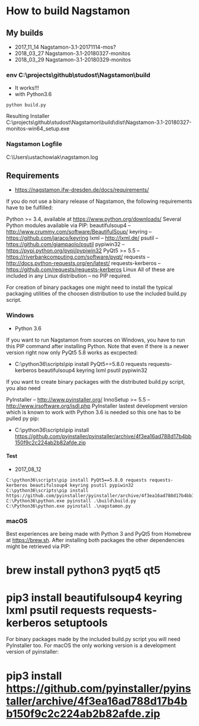 # How to build Nagstamon


## My builds

* 2017_11_14 Nagstamon-3.1-20171114-mos?
* 2018_03_27 Nagstamon-3.1-20180327-monitos
* 2018_03_29 Nagstamon-3.1-20180329-monitos


### env C:\projects\github\studost\Nagstamon\build

* It works!!!
* with Python3.6


```
python build.py
```

Resulting Installer
C:\projects\github\studost\Nagstamon\build\dist\Nagstamon-3.1-20180327-monitos-win64_setup.exe



### Nagstamon Logfile

C:\Users\ustachowiak\nagstamon.log


## Requirements

* https://nagstamon.ifw-dresden.de/docs/requirements/


If you do not use a binary release of Nagstamon, the following requirements have to be fulfilled:

Python >= 3.4, available at https://www.python.org/downloads/
Several Python modules available via PIP:
beautifulsoup4 – http://www.crummy.com/software/BeautifulSoup/
keyring – https://github.com/jaraco/keyring
lxml – http://lxml.de/
psutil – https://github.com/giampaolo/psutil
pypiwin32 – https://pypi.python.org/pypi/pypiwin32
PyQt5 >= 5.5 – https://riverbankcomputing.com/software/pyqt/
requests – http://docs.python-requests.org/en/latest/
requests-kerberos – https://github.com/requests/requests-kerberos
Linux
All of these are included in any Linux distribution – no PIP required.

For creation of binary packages one might need to install the typical packaging utilities of the choosen distribution to use the included build.py script.

### Windows

* Python 3.6 

If you want to run Nagstamon from sources on Windows, you have to run this PIP command after installing Python. Note that even if there is a newer version right now only PyQt5 5.8 works as excpected:

* C:\python36\scripts\pip install PyQt5==5.8.0 requests requests-kerberos beautifulsoup4 keyring lxml psutil pypiwin32

If you want to create binary packages with the distributed build.py script, you also need

PyInstaller – http://www.pyinstaller.org/
InnoSetup >= 5.5 – http://www.jrsoftware.org/isdl.php
PyInstaller lastest development version which is known to work with Python 3.6 is needed so this one has to be pulled py pip:

* C:\python36\scripts\pip install https://github.com/pyinstaller/pyinstaller/archive/4f3ea16ad788d17b4bb150f9c2c224ab2b82afde.zip


#### Test

* 2017_08_12


```
C:\python36\scripts\pip install PyQt5==5.8.0 requests requests-kerberos beautifulsoup4 keyring psutil pypiwin32
C:\python36\scripts\pip install https://github.com/pyinstaller/pyinstaller/archive/4f3ea16ad788d17b4bb150f9c2c224ab2b82afde.zip
C:\Python36\python.exe pyinstall .\build\build.py
C:\Python36\python.exe pyinstall .\nagstamon.py

```


### macOS

Best experiences are being made with Python 3 and PyQt5 from Homebrew at https://brew.sh. After installing both packages the other dependencies might be retrieved via PIP:

# brew install python3 pyqt5 qt5
# pip3 install beautifulsoup4 keyring lxml psutil requests requests-kerberos setuptools
For binary packages made by the included build.py script you will need PyInstaller too. For macOS the only working version is a development version of pyinstaller:

# pip3 install https://github.com/pyinstaller/pyinstaller/archive/4f3ea16ad788d17b4bb150f9c2c224ab2b82afde.zip
 



